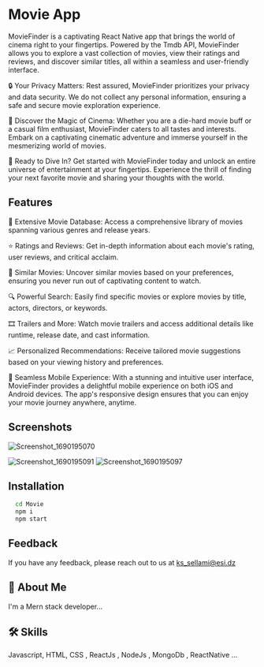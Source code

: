 
# Movie App

MovieFinder is a captivating React Native app that brings the world of cinema right to your fingertips. Powered by the Tmdb API, MovieFinder allows you to explore a vast collection of movies, view their ratings and reviews, and discover similar titles, all within a seamless and user-friendly interface.



🔒 Your Privacy Matters:
Rest assured, MovieFinder prioritizes your privacy and data security. We do not collect any personal information, ensuring a safe and secure movie exploration experience.

🚀 Discover the Magic of Cinema:
Whether you are a die-hard movie buff or a casual film enthusiast, MovieFinder caters to all tastes and interests. Embark on a captivating cinematic adventure and immerse yourself in the mesmerizing world of movies.

📢 Ready to Dive In?
Get started with MovieFinder today and unlock an entire universe of entertainment at your fingertips. Experience the thrill of finding your next favorite movie and sharing your thoughts with the world.




## Features


🎥 Extensive Movie Database: Access a comprehensive library of movies spanning various genres and release years.

⭐️ Ratings and Reviews: Get in-depth information about each movie's rating, user reviews, and critical acclaim.

🤝 Similar Movies: Uncover similar movies based on your preferences, ensuring you never run out of captivating content to watch.

🔍 Powerful Search: Easily find specific movies or explore movies by title, actors, directors, or keywords.

🎞️ Trailers and More: Watch movie trailers and access additional details like runtime, release date, and cast information.

📈 Personalized Recommendations: Receive tailored movie suggestions based on your viewing history and preferences.

📱 Seamless Mobile Experience:
With a stunning and intuitive user interface, MovieFinder provides a delightful mobile experience on both iOS and Android devices. The app's responsive design ensures that you can enjoy your movie journey anywhere, anytime.
## Screenshots
![Screenshot_1690195070](https://github.com/SifEddine05/MovieApp/assets/77940258/988cc24a-e644-4bc2-ba0b-96cac46581f3)

![Screenshot_1690195091](https://github.com/SifEddine05/MovieApp/assets/77940258/26393339-463f-4b51-ad33-a9d9b5d796db)
![Screenshot_1690195097](https://github.com/SifEddine05/MovieApp/assets/77940258/5a0d1e8d-79bb-4fb9-a32d-d7f1b90bfe4f)

## Installation



```bash
  cd Movie
  npm i 
  npm start 
```
    
## Feedback

If you have any feedback, please reach out to us at ks_sellami@esi.dz


## 🚀 About Me
I'm a Mern stack developer...



## 🛠 Skills
Javascript, HTML, CSS , ReactJs , NodeJs , MongoDb , ReactNative ...

